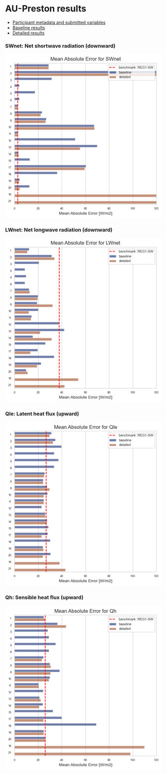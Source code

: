 
# AU-Preston results

 - [Participant metadata and submitted variables](modelattrs/index.md)
 - [Baseline results](plots/baseline/index.md)
 - [Detailed results](plots/detailed/index.md)

### <a name="swnet"></a>SWnet: Net shortwave radiation (downward)
[![SWnet](AU-Preston_SWnet_MAE_anon.png)](AU-Preston_SWnet_MAE_anon.png)

### <a name="lwnet"></a>LWnet: Net longwave radiation (downward)
[![LWnet](AU-Preston_LWnet_MAE_anon.png)](AU-Preston_LWnet_MAE_anon.png)

### <a name="qle"></a>Qle: Latent heat flux (upward)
[![Qle](AU-Preston_Qle_MAE_anon.png)](AU-Preston_Qle_MAE_anon.png)

### <a name="qh"></a>Qh: Sensible heat flux (upward)
[![Qh](AU-Preston_Qh_MAE_anon.png)](AU-Preston_Qh_MAE_anon.png)
